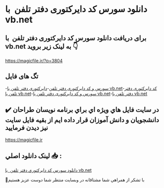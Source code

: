 # دانلود سورس کد دایرکتوری دفتر تلفن  با vb.net

## برای دریافت دانلود سورس کد دایرکتوری دفتر تلفن  با vb.net به لینک زیر بروید 👇

https://magicfile.ir/?p=3804

## تگ های فایل

-[سورس و کد دایرکتوری دفتر تلفن](https://magicfile.ir/product/%d8%b3%d9%88%d8%b1%d8%b3-%d9%88-%da%a9%d8%af-%d8%af%d8%a7%db%8c%d8%b1%da%a9%d8%aa%d9%88%d8%b1%db%8c-%d8%af%d9%81%d8%aa%d8%b1-%d8%aa%d9%84%d9%81%d9%86-%d8%a8%d8%a7-vbnet/)-[دایرکتوری دفتر تلفن با vb.net](https://magicfile.ir/product/%d8%b3%d9%88%d8%b1%d8%b3-%d9%88-%da%a9%d8%af-%d8%af%d8%a7%db%8c%d8%b1%da%a9%d8%aa%d9%88%d8%b1%db%8c-%d8%af%d9%81%d8%aa%d8%b1-%d8%aa%d9%84%d9%81%d9%86-%d8%a8%d8%a7-vbnet/)-[کد دایرکتوری دفتر تلفن با vb.net](https://magicfile.ir/product/%d8%b3%d9%88%d8%b1%d8%b3-%d9%88-%da%a9%d8%af-%d8%af%d8%a7%db%8c%d8%b1%da%a9%d8%aa%d9%88%d8%b1%db%8c-%d8%af%d9%81%d8%aa%d8%b1-%d8%aa%d9%84%d9%81%d9%86-%d8%a8%d8%a7-vbnet/)-[سورس و کد دایرکتوری دفتر تلفن با vb.net](https://magicfile.ir/product/%d8%b3%d9%88%d8%b1%d8%b3-%d9%88-%da%a9%d8%af-%d8%af%d8%a7%db%8c%d8%b1%da%a9%d8%aa%d9%88%d8%b1%db%8c-%d8%af%d9%81%d8%aa%d8%b1-%d8%aa%d9%84%d9%81%d9%86-%d8%a8%d8%a7-vbnet/)-[دفتر تلفن با vb.net](https://magicfile.ir/product/%d8%b3%d9%88%d8%b1%d8%b3-%d9%88-%da%a9%d8%af-%d8%af%d8%a7%db%8c%d8%b1%da%a9%d8%aa%d9%88%d8%b1%db%8c-%d8%af%d9%81%d8%aa%d8%b1-%d8%aa%d9%84%d9%81%d9%86-%d8%a8%d8%a7-vbnet/)

## ✔️ در سايت فايل هاي ويژه اي براي برنامه نويسان طراحان دانشجويان و دانش آموزان قرار داده ايم از بقيه فايل سايت نيز ديدن فرماييد

https://magicfile.ir


## لينک دانلود اصلي 📥 :

[دانلود سورس کد دایرکتوری دفتر تلفن  با vb.net](https://magicfile.ir/product/%d8%b3%d9%88%d8%b1%d8%b3-%d9%88-%da%a9%d8%af-%d8%af%d8%a7%db%8c%d8%b1%da%a9%d8%aa%d9%88%d8%b1%db%8c-%d8%af%d9%81%d8%aa%d8%b1-%d8%aa%d9%84%d9%81%d9%86-%d8%a8%d8%a7-vbnet/) 


🙏با تشکر از همراهي شما مشتاقانه در وبسایت منتظر شما دوست عزیز هستیم

